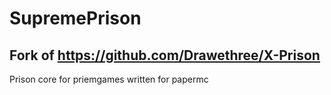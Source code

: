# SupremePrison 
## Fork of https://github.com/Drawethree/X-Prison
Prison core for priemgames written for papermc

